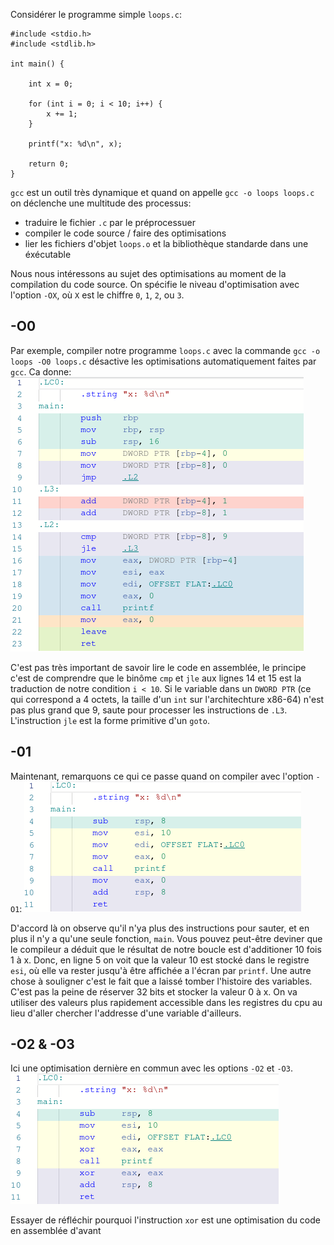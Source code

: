 Considérer le programme simple `loops.c`:
```
#include <stdio.h>
#include <stdlib.h>

int main() {

    int x = 0;

    for (int i = 0; i < 10; i++) {
        x += 1;
    }

    printf("x: %d\n", x);

    return 0;
}
```

`gcc` est un outil très dynamique et quand on appelle `gcc -o loops loops.c` on déclenche une multitude des processus:
- traduire le fichier `.c` par le préprocessuer
- compiler le code source / faire des optimisations
- lier les fichiers d'objet `loops.o` et la bibliothèque standarde dans une éxécutable

Nous nous intéressons au sujet des optimisations au moment de la compilation du code source.
On spécifie le niveau d'optimisation avec l'option `-OX`, où `X` est le chiffre `0`, `1`, `2`, ou `3`.

## -O0
Par exemple, compiler notre programme `loops.c` avec la commande `gcc -o loops -O0 loops.c` désactive les optimisations automatiquement faites par `gcc`. Ca donne:
![assemblée pour niveau d'optimisation 0](./media/loops-O0_righthand.png)

C'est pas très important de savoir lire le code en assemblée, le principe c'est de comprendre que le binôme `cmp` et `jle` aux lignes 14 et 15 est la traduction de notre condition `i < 10`. Si le variable dans un `DWORD PTR` (ce qui correspond a 4 octets, la taille d'un `int` sur l'architechture x86-64) n'est pas plus grand que 9, saute pour processer les instructions de `.L3`. L'instruction `jle` est la forme primitive d'un `goto`.

## -01
Maintenant, remarquons ce qui ce passe quand on compiler avec l'option `-O1`:
![assemblée pour O1](./media/loops-O1.png)

D'accord là on observe qu'il n'ya plus des instructions pour sauter, et en plus il n'y a qu'une seule fonction, `main`. Vous pouvez peut-être deviner que le compileur a déduit que le résultat de notre boucle est d'additioner 10 fois 1 à x. Donc, en ligne 5 on voit que la valeur 10 est stocké dans le registre `esi`, où elle va rester jusqu'à être affichée a l'écran par `printf`.
Une autre chose à souligner c'est le fait que a laissé tomber l'histoire des variables. C'est pas la peine de réserver 32 bits et stocker la valeur 0 à x. On va utiliser des valeurs plus rapidement accessible dans les registres du cpu au lieu d'aller chercher l'addresse d'une variable d'ailleurs.

## -O2 & -O3
Ici une optimisation dernière en commun avec les options `-O2` et `-O3`.
![assemblée pour O2 et O3](./media/loops-O2.png)

Essayer de réfléchir pourquoi l'instruction `xor` est une optimisation du code en assemblée d'avant